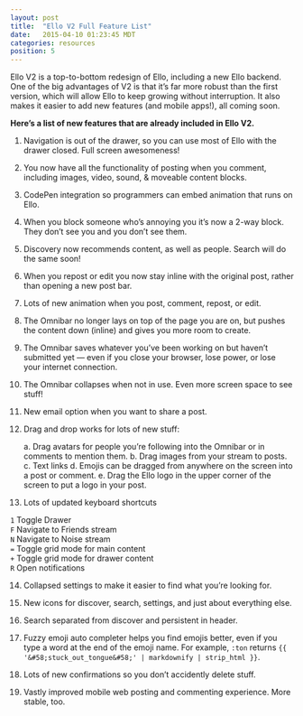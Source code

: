 ```yaml
---
layout: post
title:  "Ello V2 Full Feature List"
date:   2015-04-10 01:23:45 MDT
categories: resources
position: 5
---
```


Ello V2 is a top-to-bottom redesign of Ello, including a new Ello backend. One of the big advantages of V2 is that it’s far more robust than the first version, which will allow Ello to keep growing without interruption.  It also makes it easier to add new features (and mobile apps!), all coming soon.

**Here’s a list of new features that are already included in Ello V2.**
 
1. Navigation is out of the drawer, so you can use most of Ello with the drawer closed. Full screen awesomeness! 

2. You now have all the functionality of posting when you comment, including images, video, sound, & moveable content blocks.

3. CodePen integration so programmers can embed animation that runs on Ello.

4. When you block someone who’s annoying you  it’s now a 2-way block. They don’t see you and you don’t see them.

5. Discovery now recommends content, as well as people. Search will do the same soon!

6. When you repost or edit you now stay inline with the original post, rather than opening a new post bar.

7. Lots of new animation when you post, comment, repost, or edit. 

8. The Omnibar no longer lays on top of the page you are on, but pushes the content down (inline) and gives you more room to create.

9. The Omnibar saves whatever you’ve been working on but haven’t submitted yet — even if you close your browser, lose power, or lose your internet connection.

10. The Omnibar collapses when not in use. Even more screen space to see stuff!

11. New email option when you want to share a post.

12. Drag and drop works for lots of new stuff:

	a. Drag avatars for people you’re following into the Omnibar or in comments to mention them.
	b. Drag images from your stream to posts.
	c. Text links
	d. Emojis can be dragged from anywhere on the screen into a post or comment.
	e. Drag the Ello logo in the upper corner of the screen to put a logo in your post.

13. Lots of updated keyboard shortcuts

   `1` Toggle Drawer  
   `F` Navigate to Friends stream  
   `N` Navigate to Noise stream  
   `=` Toggle grid mode for main content  
   `+` Toggle grid mode for drawer content  
   `R` Open notifications

14. Collapsed settings to make it easier to find what you’re looking for.

15. New icons for discover, search, settings, and just about everything else.

16. Search separated from discover and persistent in header.

17. Fuzzy emoji auto completer helps you find emojis better, even if you type a word at the end of the emoji name. For example, `:ton` returns `{{ '&#58;stuck_out_tongue&#58;' | markdownify | strip_html }}`.

18. Lots of new confirmations so you don’t accidently delete stuff.

19. Vastly improved mobile web posting and commenting experience. More stable, too.
